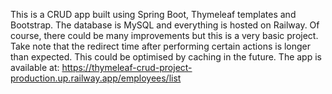 This is a CRUD app built using Spring Boot, Thymeleaf templates and Bootstrap. The database is MySQL and everything is hosted on Railway. 
Of course, there could be many improvements but this is a very basic project.
Take note that the redirect time after performing certain actions is longer than expected. This could be optimised by caching in the future.
The app is available at:
https://thymeleaf-crud-project-production.up.railway.app/employees/list
